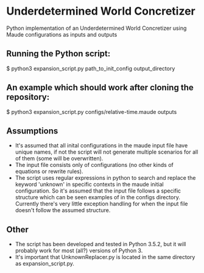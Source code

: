 # Underdetermined World Concretizer
Python implementation of an Underdetermined World Concretizer using Maude configurations as inputs and outputs

## Running the Python script:
$ python3 expansion_script.py path_to_init_config output_directory

## An example which should work after cloning the repository:
$ python3 expansion_script.py configs/relative-time.maude outputs

## Assumptions
- It's assumed that all inital configurations in the maude input file have unique names, if not the script will not
generate multiple scenarios for all of them (some will be overwritten).
- The input file consists only of configurations (no other kinds of equations or rewrite rules).
- The script uses regular expressions in python to search and replace the keyword 'unknown' in specific contexts in
the maude initial configuration. So it's assumed that the input file follows a specific structure which can be seen
examples of in the configs directory. Currently there's very little exception handling for when the input file doesn't
follow the assumed structure.

## Other
- The script has been developed and tested in Python 3.5.2, but it will probably work for most (all?) versions of Python 3.
- It's important that UnknownReplacer.py is located in the same directory as expansion_script.py.
